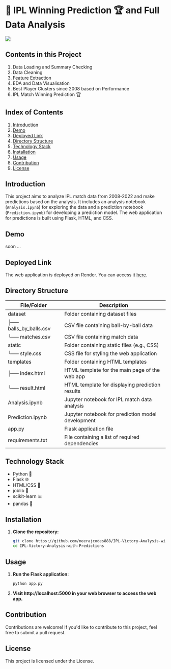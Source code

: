 # 🏏 **IPL  Winning Prediction 🏆 and Full Data Analysis**


<img src = 'https://www.insidesport.in/wp-content/uploads/2022/01/eng-banner-2.jpg'>



## **Contents in this Project**

1. Data Loading and Summary Checking
2. Data Cleaning
3. Feature Extraction
4. EDA and Data Visualisation
5. Best Player Clusters since 2008 based on Performance
6. IPL Match Winning Prediction 🏆


## Index of Contents
1. [Introduction](#introduction)
2. [Demo](#demo)
3. [Deployed Link](#deployed-link)
4. [Directory Structure](#directory-structure)
5. [Technology Stack](#technology-stack)
6. [Installation](#installation)
7. [Usage](#usage)
8. [Contribution](#contribution)
9. [License](#license)

## Introduction
This project aims to analyze IPL match data from 2008-2022 and make predictions based on the analysis. It includes an analysis notebook (`Analysis.ipynb`) for exploring the data and a prediction notebook (`Prediction.ipynb`) for developing a prediction model. The web application for predictions is built using Flask, HTML, and CSS.

## Demo
soon ...

## Deployed Link
The web application is deployed on Render. You can access it [here](insert_deployed_link).

## Directory Structure

| File/Folder      | Description                                      |
|------------------|--------------------------------------------------|
| dataset          | Folder containing dataset files                  |
| ├── balls_by_balls.csv | CSV file containing ball-by-ball data       |
| └── matches.csv  | CSV file containing match data                  |
| static           | Folder containing static files (e.g., CSS)       |
| └── style.css    | CSS file for styling the web application        |
| templates        | Folder containing HTML templates                 |
| ├── index.html   | HTML template for the main page of the web app   |
| └── result.html  | HTML template for displaying prediction results |
| Analysis.ipynb   | Jupyter notebook for IPL match data analysis     |
| Prediction.ipynb | Jupyter notebook for prediction model development|
| app.py           | Flask application file                           |
| requirements.txt | File containing a list of required dependencies  |

## Technology Stack
- Python 🐍
- Flask 🌐
- HTML/CSS 🎨
- joblib 🧠
- scikit-learn 📊
- pandas 🐼

## Installation
1. **Clone the repository:**
   ```bash
   git clone https://github.com/neerajcodes888/IPL-Victory-Analysis-with-Predictions.git
   cd IPL-Victory-Analysis-with-Predictions


## Usage
1. **Run the Flask application:**
   ```bash
   python app.py
   ```
2. **Visit http://localhost:5000 in your web browser to access the web app.**
   

## Contribution
Contributions are welcome! If you'd like to contribute to this project, feel free to submit a pull request.


## License
This project is licensed under the  License.
